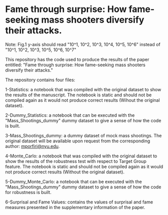# Fame through surprise: How fame-seeking mass shooters diversify their attacks.

Note: Fig.1 y-axis should read "10^1, 10^2, 10^3, 10^4, 10^5, 10^6" instead of "10^1, 10^2, 10^3, 10^5, 10^6, 10^7"


This repository has the code used to produce the results of the paper entitled: "Fame through surprise: How fame-seeking mass shooters diversify their attacks."

The repository contains four files:

1-Statistics: a notebook that was compiled with the original dataset to show the results of the manuscript. The notebook is static and should not be compiled again as it would not produce correct results (Wihout the original dataset).

2-Dummy_Statistics: a notebook that can be executed with the "Mass_Shootings_dummy" dummy dataset to give a sense of how the code is built.

3-Mass_Shootings_dummy: a dummy dataset of mock mass shootings. The original dataset will be available upon request from the corresponding author: mporfiri@nyu.edu.

4-Monte_Carlo: a notebook that was compiled with the original dataset to show the results of the robustness test with respect to Target Group feature. The notebook is static and should not be compiled again as it would not produce correct results (Without the original dataset).

5-Dummy_Monte_Carlo: a notebook that can be executed with the "Mass_Shootings_dummy" dummy dataset to give a sense of how the code for robustness is built.

6-Surprisal and Fame Values: contains the values of surprisal and fame measures presented in the supplementary information of the paper.
